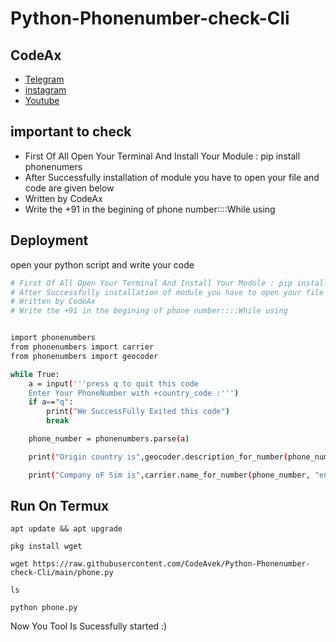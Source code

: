 
# Python-Phonenumber-check-Cli


## CodeAx

 - [Telegram](https://t.me/avekgaming)
 - [instagram](https://instagram.com/codeax1?utm_medium=copy_link)
 - [Youtube](https://youtube.com/channel/UC-Q6ZcOtcx1gZ9fI5MDDt3w)


## important to check

- First Of All Open Your Terminal And Install Your Module : pip install phonenumers
- After Successfully installation of module you have to open your file and code are given below
- Written by CodeAx
-  Write the +91 in the begining of phone number::::While using


## Deployment

open your python script and write your code

```bash
# First Of All Open Your Terminal And Install Your Module : pip install phonenumers
# After Successfully installation of module you have to open your file and code are given below
# Written by CodeAx
# Write the +91 in the begining of phone number::::While using


import phonenumbers
from phonenumbers import carrier
from phonenumbers import geocoder

while True:
    a = input('''press q to quit this code
    Enter Your PhoneNumber with +country_code :''')
    if a=="q":
        print("We SuccessFully Exited this code")
        break

    phone_number = phonenumbers.parse(a)

    print("Origin country is",geocoder.description_for_number(phone_number ,"en"))

    print("Company oF Sim is",carrier.name_for_number(phone_number, "en"))


```

## Run On Termux

```
apt update && apt upgrade
```
```
pkg install wget
```

```
wget https://raw.githubusercontent.com/CodeAvek/Python-Phonenumber-check-Cli/main/phone.py
```

```
ls
```

```
python phone.py
```

Now You Tool Is Sucessfully started :)
